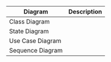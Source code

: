 |Diagram|Description|
|-------|-----------|
|Class Diagram|              |
|State Diagram|              |
|Use Case Diagram|           |
|Sequence Diagram|           |
